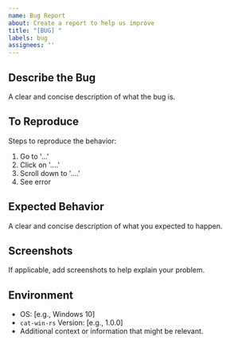 ```yaml
---
name: Bug Report
about: Create a report to help us improve
title: "[BUG] "
labels: bug
assignees: ''
---
```


## Describe the Bug

A clear and concise description of what the bug is.

## To Reproduce

Steps to reproduce the behavior:

1. Go to '...'
2. Click on '....'
3. Scroll down to '....'
4. See error

## Expected Behavior

A clear and concise description of what you expected to happen.

## Screenshots

If applicable, add screenshots to help explain your problem.

## Environment

- OS: [e.g., Windows 10]
- `cat-win-rs` Version: [e.g., 1.0.0]
- Additional context or information that might be relevant.

